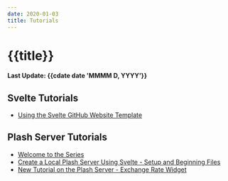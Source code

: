 ```yaml
---
date: 2020-01-03
title: Tutorials
---
```

 
# {{title}}
 
#### Last Update: {{cdate date 'MMMM D, YYYY'}}
 
## Svelte Tutorials

- [Using the Svelte GitHub Website Template](/#/tutorials/svelteweb/using-template)

## Plash Server Tutorials

- [Welcome to the Series](/#/tutorials/plashserver/series)
- [Create a Local Plash Server Using Svelte - Setup and Beginning Files](/#/tutorials/plashserver/plashserversetup)
- [New Tutorial on the Plash Server - Exchange Rate Widget](/#/tutorials/plashserver/exchangewidget)


